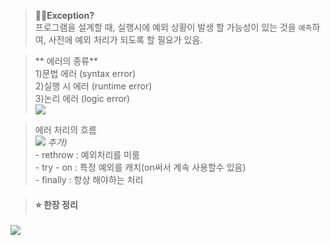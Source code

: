 > 🙋🏻**Exception?**<br>
프로그램을 설계할 때,
실행시에 예외 상황이 발생 할 가능성이 있는 것을 `예측`하여, 사전에 예외 처리가 되도록 할 필요가 있음.

>** 에러의 종류**<br>
1)문법 에러 (syntax error)<br>
2)실행 시 에러 (runtime error)<br>
3)논리 에러 (logic error)<br>
![](https://velog.velcdn.com/images/hee462/post/27b8574b-c272-4a62-85b8-c1299ecb9c92/image.png)


> 에러 처리의 흐름<br>![](https://velog.velcdn.com/images/hee462/post/900d52b4-6606-417f-9a4b-80d571929c52/image.png)
_추가)_<br>
	- rethrow : 예외처리를 미룸<br>
    - try - on : 특정 예외를 캐치(on써서 계속 사용할수 있음)<br>
    - finally : 항상 해야하는 처리<br>
     



> ####  ⭐️ 한장 정리
![](https://velog.velcdn.com/images/hee462/post/1e8bd563-b31e-4716-91b0-b2205325f6d5/image.png)
